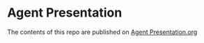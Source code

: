 # Agent Presentation

The contents of this repo are published on [Agent Presentation.org](https://agentpresentation.org)

